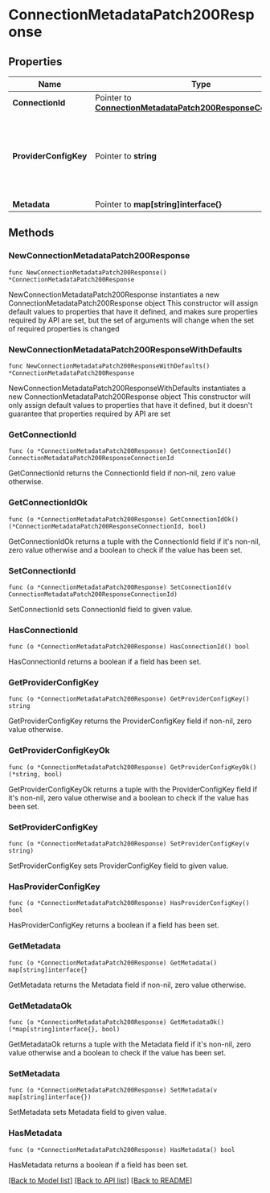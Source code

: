# ConnectionMetadataPatch200Response

## Properties

Name | Type | Description | Notes
------------ | ------------- | ------------- | -------------
**ConnectionId** | Pointer to [**ConnectionMetadataPatch200ResponseConnectionId**](ConnectionMetadataPatch200ResponseConnectionId.md) |  | [optional] 
**ProviderConfigKey** | Pointer to **string** | The integration ID used to create the connection (aka Unique Key). | [optional] 
**Metadata** | Pointer to **map[string]interface{}** |  | [optional] 

## Methods

### NewConnectionMetadataPatch200Response

`func NewConnectionMetadataPatch200Response() *ConnectionMetadataPatch200Response`

NewConnectionMetadataPatch200Response instantiates a new ConnectionMetadataPatch200Response object
This constructor will assign default values to properties that have it defined,
and makes sure properties required by API are set, but the set of arguments
will change when the set of required properties is changed

### NewConnectionMetadataPatch200ResponseWithDefaults

`func NewConnectionMetadataPatch200ResponseWithDefaults() *ConnectionMetadataPatch200Response`

NewConnectionMetadataPatch200ResponseWithDefaults instantiates a new ConnectionMetadataPatch200Response object
This constructor will only assign default values to properties that have it defined,
but it doesn't guarantee that properties required by API are set

### GetConnectionId

`func (o *ConnectionMetadataPatch200Response) GetConnectionId() ConnectionMetadataPatch200ResponseConnectionId`

GetConnectionId returns the ConnectionId field if non-nil, zero value otherwise.

### GetConnectionIdOk

`func (o *ConnectionMetadataPatch200Response) GetConnectionIdOk() (*ConnectionMetadataPatch200ResponseConnectionId, bool)`

GetConnectionIdOk returns a tuple with the ConnectionId field if it's non-nil, zero value otherwise
and a boolean to check if the value has been set.

### SetConnectionId

`func (o *ConnectionMetadataPatch200Response) SetConnectionId(v ConnectionMetadataPatch200ResponseConnectionId)`

SetConnectionId sets ConnectionId field to given value.

### HasConnectionId

`func (o *ConnectionMetadataPatch200Response) HasConnectionId() bool`

HasConnectionId returns a boolean if a field has been set.

### GetProviderConfigKey

`func (o *ConnectionMetadataPatch200Response) GetProviderConfigKey() string`

GetProviderConfigKey returns the ProviderConfigKey field if non-nil, zero value otherwise.

### GetProviderConfigKeyOk

`func (o *ConnectionMetadataPatch200Response) GetProviderConfigKeyOk() (*string, bool)`

GetProviderConfigKeyOk returns a tuple with the ProviderConfigKey field if it's non-nil, zero value otherwise
and a boolean to check if the value has been set.

### SetProviderConfigKey

`func (o *ConnectionMetadataPatch200Response) SetProviderConfigKey(v string)`

SetProviderConfigKey sets ProviderConfigKey field to given value.

### HasProviderConfigKey

`func (o *ConnectionMetadataPatch200Response) HasProviderConfigKey() bool`

HasProviderConfigKey returns a boolean if a field has been set.

### GetMetadata

`func (o *ConnectionMetadataPatch200Response) GetMetadata() map[string]interface{}`

GetMetadata returns the Metadata field if non-nil, zero value otherwise.

### GetMetadataOk

`func (o *ConnectionMetadataPatch200Response) GetMetadataOk() (*map[string]interface{}, bool)`

GetMetadataOk returns a tuple with the Metadata field if it's non-nil, zero value otherwise
and a boolean to check if the value has been set.

### SetMetadata

`func (o *ConnectionMetadataPatch200Response) SetMetadata(v map[string]interface{})`

SetMetadata sets Metadata field to given value.

### HasMetadata

`func (o *ConnectionMetadataPatch200Response) HasMetadata() bool`

HasMetadata returns a boolean if a field has been set.


[[Back to Model list]](../README.md#documentation-for-models) [[Back to API list]](../README.md#documentation-for-api-endpoints) [[Back to README]](../README.md)


